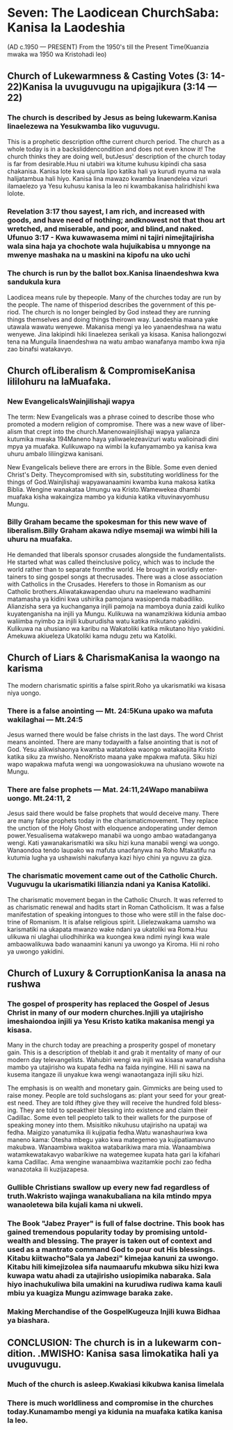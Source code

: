 <h1 id='_laodicean'><span lang="en">Seven: The Laodicean Church</span><span lang="swa">Saba: Kanisa la Laodeshia</span></h1>
<p><span lang="en">(AD c.1950 &mdash; PRESENT) From the 1950&apos;s till the Present Time</span><span lang="swa">(Kuanzia mwaka wa 1950 wa Kristohadi leo)</span></p>
<h2><span lang="en">Church of Lukewarmness &amp; Casting Votes (3: 14-22)</span><span lang="swa">Kanisa la uvuguvugu na upigajikura (3:14 &mdash; 22)</span></h2>
<h3><span lang="en">The church is described by Jesus as being lukewarm.</span><span lang="swa">Kanisa linaelezewa na Yesukwamba liko vuguvugu.</span></h3>
<p><span lang="en">This is a prophetic description ofthe current church period. The church as a whole today is in a backsliddencondition and does not even know it! The church thinks they are doing well&#44; butJesus&apos; description of the church today is far from desirable.</span><span lang="swa">Huu ni utabiri wa kitume kuhusu kipindi cha sasa chakanisa. Kanisa lote kwa ujumla lipo katika hali ya kurudi nyuma na wala halijatambua hali hiyo. Kanisa lina mawazo kwamba linaendelea vizuri ilamaelezo ya Yesu kuhusu kanisa la leo ni kwambakanisa haliridhishi kwa lolote.</span></p>
<h3><span lang="en">Revelation 3:17 thou sayest&#44; I am rich&#44; and increased with goods&#44; and have need of nothing; andknowest not that thou art wretched&#44; and miserable&#44; and poor&#44; and blind&#44;and naked. </span><span lang="swa">Ufunuo 3:17 - Kwa kuwawasema mimi ni tajiri nimejitajirisha wala sina haja ya chochote wala hujuikabisa u mnyonge na mwenye mashaka na u maskini na kipofu na uko uchi</span></h3>
<h3><span lang="en">The church is run by the ballot box.</span><span lang="swa">Kanisa linaendeshwa kwa sandukula kura</span></h3>
<p><span lang="en">Laodicea means rule by thepeople. Many of the churches today are run by the people. The name of thisperiod describes the government of this period. The church is no longer beingled by God instead they are running things themselves and doing things theirown way. </span><span lang="swa">Laodeshia maana yake utawala wawatu wenyewe. Makanisa mengi ya leo yanaendeshwa na watu wenyewe. Jina lakipindi hiki linaelezea serikali ya kisasa. Kanisa haliongozwi tena na Munguila linaendeshwa na watu ambao wanafanya mambo kwa njia zao binafsi watakavyo.</span></p>
<h2><span lang="en">Church ofLiberalism &amp; Compromise</span><span lang="swa">Kanisa lililohuru na laMuafaka.</span></h2>
<h3><span lang="en">New Evangelicals</span><span lang="swa">Wainjilishaji wapya </span></h3>
<p><span lang="en">The term: New Evangelicals was a phrase coined to describe those who promoted a modern religion of compromise. There was a new wave of liberalism that crept into the church.</span><span lang="swa">Manenowainjilishaji wapya yalianza kutumika mwaka 194Maneno haya yaliwaelezeavizuri watu walioinadi dini mpya ya muafaka. Kulikuwapo na wimbi la kufanyamambo ya kanisa kwa uhuru ambalo liliingizwa kanisani. </span></p>
<p><span lang="en">New Evangelicals believe there are errors in the Bible. Some even denied Christ&apos;s Deity. Theycompromised with sin&#44; substituting worldliness for the things of God.</span><span lang="swa">Wainjlishaji wapyawanaamini kwamba kuna makosa katika Biblia. Wengine wanakataa Umungu wa Kristo.Wamewekea dhambi muafaka kisha wakaingiza mambo ya kidunia katika vituvinavyomhusu Mungu.</span></p>
<h3><span lang="en">Billy Graham became the spokesman for this new wave of liberalism.</span><span lang="swa">Billy Graham akawa ndiye msemaji wa wimbi hili la uhuru na muafaka. </span></h3>
<p><span lang="en">He demanded that liberals sponsor crusades alongside the fundamentalists. He started what was called theinclusive policy&#44; which was to include the world rather than to separate fromthe world. He brought in worldly entertainers to sing gospel songs at thecrusades. There was a close association with Catholics in the Crusades. Herefers to those in Romanism as our Catholic brothers.</span><span lang="swa">Aliwatakawapendao uhuru na maelewano wadhamini matamasha ya kidini kwa ushirika pamojana wasiopenda mabadiliko. Alianzisha sera ya kuchanganya injili pamoja na mamboya dunia zaidi kuliko kuyatenganisha na injili ya Mungu. Kulikuwa na wanamzikiwa kidunia ambao waliimba nyimbo za injili kuburudisha watu katika mikutano yakidini. Kulikuwa na uhusiano wa karibu na Wakatoliki katika mikutano hiyo yakidini. Amekuwa akiueleza Ukatoliki kama ndugu zetu wa Katoliki.</span></p>
<h2><span lang="en">Church of Liars &amp; Charisma</span><span lang="swa">Kanisa la waongo na karisma </span></h2>
<p><span lang="en">The modern charismatic spiritis a false spirit.</span><span lang="swa">Roho ya ukarismatiki wa kisasa niya uongo.</span></p>
<h3><span lang="en">There is a false anointing &mdash; Mt. 24:5</span><span lang="swa">Kuna upako wa mafuta wakilaghai &mdash; Mt.24:5</span></h3>
<p><span lang="en">Jesus warned there would be false christs in the last days. The word Christ means anointed. There are many todaywith a false anointing that is not of God. </span><span lang="swa">Yesu alikwishaonya kwamba watatokea waongo watakaojiita Kristo katika siku za mwisho. NenoKristo maana yake mpakwa mafuta. Siku hizi wapo wapakwa mafuta wengi wa uongowasiokuwa na uhusiano wowote na Mungu.</span></p>
<h3><span lang="en">There are false prophets &mdash; Mat. 24:11&#44;24</span><span lang="swa">Wapo manabiiwa uongo. Mt.24:11&#44; 2</span></h3>
<p><span lang="en">Jesus said there would be false prophets that would deceive many. There are many false prophets today in the charismaticmovement. They replace the unction of the Holy Ghost with eloquence andoperating under demon power.</span><span lang="swa">Yesualisema watakwepo manabii wa uongo ambao watadanganya wengi. Kati yawanakarismatiki wa siku hizi kuna manabii wengi wa uongo. Wanaondoa tendo laupako wa mafuta unaofanywa na Roho Mtakatifu na kutumia lugha ya ushawishi nakufanya kazi hiyo chini ya nguvu za giza. </span></p>
<h3><span lang="en">The charismatic movement came out of the Catholic Church. </span><span lang="swa">Vuguvugu la ukarismatiki lilianzia ndani ya Kanisa Katoliki. </span></h3>
<p><span lang="en">The charismatic movement began in the Catholic Church. It was referred to as charismatic renewal and hadits start in Roman Catholicism. It was a false manifestation of speaking intongues to those who were still in the false doctrine of Romanism. It is afalse religious spirit. </span><span lang="swa">Lilielezwakama uamsho wa karismatiki na ukapata mwanzo wake ndani ya ukatoliki wa Roma.Huu ulikuwa ni ulaghai uliodhihirika wa kuongea kwa ndimi nyingi kwa wale ambaowalikuwa bado wanaamini kanuni ya uwongo ya Kiroma. Hii ni roho ya uwongo yakidini.</span></p>
<h2><span lang="en">Church of Luxury &amp; Corruption</span><span lang="swa">Kanisa la anasa na rushwa </span></h2>
<h3><span lang="en">The gospel of prosperity has replaced the Gospel of Jesus Christ in many of our modern churches.</span><span lang="swa">Injili ya utajirisho imeshaiondoa injili ya Yesu Kristo katika makanisa mengi ya kisasa. </span></h3>
<p><span lang="en">Many in the church today are preaching a prosperity gospel of monetary gain. This is a description of theblab it and grab it mentality of many of our modern day televangelists. </span><span lang="swa">Wahubiri wengi wa injili wa kisasa wanafundisha mambo ya utajirisho wa kupata fedha na faida nyingine. Hili ni sawa na kusema itangaze ili unyakue kwa wengi wanaotangaza injili siku hizi.</span></p>
<p><span lang="en">The emphasis is on wealth and monetary gain. Gimmicks are being used to raise money. People are told suchslogans as: plant your seed for your greatest need. They are told ifthey give they will receive the hundred fold blessing. They are told to speaktheir blessing into existence and claim their Cadillac. Some even tell peopleto talk to their wallets for the purpose of speaking money into them. </span><span lang="swa">Msisitiko nikuhusu utajirisho na upataji wa fedha. Maigizo yanatumika ili kujipatia fedha.Watu wanashauriwa kwa maneno kama: Otesha mbegu yako kwa mategemeo ya kujipatiamavuno makubwa. Wanaambiwa wakitoa watabarikiwa mara mia. Wanaambiwa watamkewatakavyo wabarikiwe na wategemee kupata hata gari la kifahari kama Cadillac. Ama wengine wanaambiwa wazitamkie pochi zao fedha wanazotaka ili kuzijazapesa.</span></p>
<h3><span lang="en">Gullible Christians swallow up every new fad regardless of truth.</span><span lang="swa">Wakristo wajinga wanakubaliana na kila mtindo mpya wanaoletewa bila kujali kama ni ukweli. </span></h3>
<h3><span lang="en">The Book &quot;Jabez Prayer&quot; is full of false doctrine. This book has gained tremendous popularity today by promising untoldwealth and blessing. The prayer is taken out of context and used as a mantrato command God to pour out His blessings. </span><span lang="swa">Kitabu kiitwacho&quot;Sala ya Jabezi&quot; kimejaa kanuni za uwongo. Kitabu hili kimejizolea sifa naumaarufu mkubwa siku hizi kwa kuwapa watu ahadi za utajirisho usiopimika nabaraka. Sala hiyo inachukuliwa bila umakini na kurudiwa rudiwa kama kauli mbiu ya kuagiza Mungu azimwage baraka zake.</span></h3>
<h3><span lang="en">Making Merchandise of the Gospel</span><span lang="swa">Kugeuza Injili kuwa Bidhaa ya biashara. </span></h3>
<h2><span lang="en">CONCLUSION: The church is in a lukewarm condition. .</span><span lang="swa">MWISHO: Kanisa sasa limokatika hali ya uvuguvugu.</span></h2>
<h3><span lang="en">Much of the church is asleep.</span><span lang="swa">Kwakiasi kikubwa kanisa limelala </span></h3>
<h3><span lang="en">There is much worldliness and compromise in the churches today.</span><span lang="swa">Kunamambo mengi ya kidunia na muafaka katika kanisa la leo.</span></h3>
